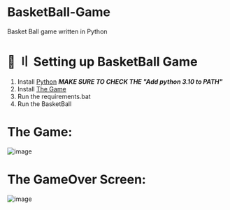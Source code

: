 # BasketBall-Game
Basket Ball game written in Python

# 📁 〢 Setting up BasketBall Game
1. Install [Python](https://www.python.org/ftp/python/3.10.0/python-3.10.0-amd64.exe) ***MAKE SURE TO CHECK THE "Add python 3.10 to PATH"***
2. Install [The Game](https://github.com/DtKdPython/BasketBall-Game/archive/refs/heads/main.zip)
3. Run the requirements.bat
3. Run the BasketBall

# The Game:
![image](https://user-images.githubusercontent.com/122708389/214474597-7893c15d-fbad-41c9-a108-720f42f35af6.png)

# The GameOver Screen:
![image](https://user-images.githubusercontent.com/122708389/214474637-121e17c2-474b-478e-8190-f2fbbe5d2769.png)

